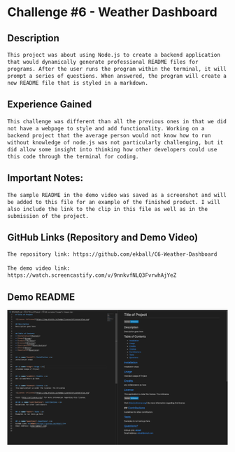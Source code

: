 # Challenge #6 - Weather Dashboard

## Description

    This project was about using Node.js to create a backend application that would dynamically generate professional README files for programs. After the user runs the program within the terminal, it will prompt a series of questions. When answered, the program will create a new README file that is styled in a markdown.


## Experience Gained

    This challenge was different than all the previous ones in that we did not have a webpage to style and add functionality. Working on a backend project that the average person would not know how to run without knowledge of node.js was not particularly challenging, but it did allow some insight into thinking how other developers could use this code through the terminal for coding.

## Important Notes:

    The sample README in the demo video was saved as a screenshot and will be added to this file for an example of the finished product. I will also include the link to the clip in this file as well as in the submission of the project.

## GitHub Links (Repository and Demo Video)

    The repository link: https://github.com/ekball/C6-Weather-Dashboard

    The demo video link: https://watch.screencastify.com/v/9nnkvfNLQ3FvrwhAjYeZ

## Demo README

![demo-README-file](./assets/images/screenshot.png)